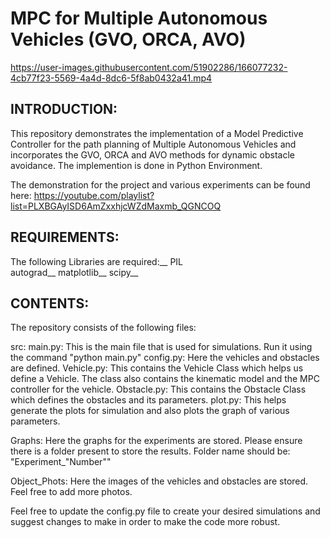 # MPC for Multiple Autonomous Vehicles (GVO, ORCA, AVO)


https://user-images.githubusercontent.com/51902286/166077232-4cb77f23-5569-4a4d-8dc6-5f8ab0432a41.mp4

INTRODUCTION:
------------------------
This repository demonstrates the implementation of a Model Predictive Controller for the path planning of Multiple Autonomous Vehicles and incorporates the GVO, ORCA and AVO methods for dynamic obstacle avoidance.
The implemention is done in Python Environment.

The demonstration for the project and various experiments can be found here:
https://youtube.com/playlist?list=PLXBGAyISD6AmZxxhjcWZdMaxmb_QGNCOQ

REQUIREMENTS:
------------------------
The following Libraries are required:__
PIL\
autograd__
matplotlib__
scipy__

CONTENTS:
------------------------
The repository consists of the following files:

src:
    main.py: This is the main file that is used for simulations. Run it using the command "python main.py"
    config.py: Here the vehicles and obstacles are defined.
    Vehicle.py: This contains the Vehicle Class which helps us define a Vehicle. The class also contains the kinematic model and the MPC controller for the vehicle.
    Obstacle.py: This contains the Obstacle Class which defines the obstacles and its parameters.
    plot.py: This helps generate the plots for simulation and also plots the graph of various parameters.

Graphs:
    Here the graphs for the experiments are stored. Please ensure there is a folder present to store the results. 
    Folder name should be: "Experiment_"Number""

Object_Phots:
    Here the images of the vehicles and obstacles are stored. Feel free to add more photos.


Feel free to update the config.py file to create your desired simulations and suggest changes to make in order to make the code more robust.


